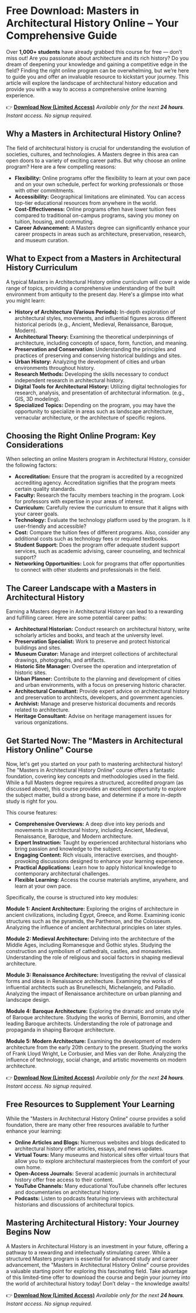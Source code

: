 # Free Download: Masters in Architectural History Online – Your Comprehensive Guide

Over **1,000+ students** have already grabbed this course for free — don’t miss out! Are you passionate about architecture and its rich history? Do you dream of deepening your knowledge and gaining a competitive edge in the field? Finding the right online program can be overwhelming, but we’re here to guide you and offer an invaluable resource to kickstart your journey. This article will explore the landscape of architectural history education and provide you with a way to access a comprehensive online learning experience.

👉 [**Download Now (Limited Access)**](https://udemywork.com/masters-in-architectural-history-online)
_Available only for the next **24 hours**. Instant access. No signup required._

## Why a Masters in Architectural History Online?

The field of architectural history is crucial for understanding the evolution of societies, cultures, and technologies. A Masters degree in this area can open doors to a variety of exciting career paths. But why choose an online program? Here are a few compelling reasons:

*   **Flexibility:** Online programs offer the flexibility to learn at your own pace and on your own schedule, perfect for working professionals or those with other commitments.
*   **Accessibility:** Geographical limitations are eliminated. You can access top-tier educational resources from anywhere in the world.
*   **Cost-Effectiveness:** Online programs often have lower tuition fees compared to traditional on-campus programs, saving you money on tuition, housing, and commuting.
*   **Career Advancement:** A Masters degree can significantly enhance your career prospects in areas such as architecture, preservation, research, and museum curation.

## What to Expect from a Masters in Architectural History Curriculum

A typical Masters in Architectural History online curriculum will cover a wide range of topics, providing a comprehensive understanding of the built environment from antiquity to the present day. Here's a glimpse into what you might learn:

*   **History of Architecture (Various Periods):** In-depth exploration of architectural styles, movements, and influential figures across different historical periods (e.g., Ancient, Medieval, Renaissance, Baroque, Modern).
*   **Architectural Theory:** Examining the theoretical underpinnings of architecture, including concepts of space, form, function, and meaning.
*   **Preservation and Conservation:** Understanding the principles and practices of preserving and conserving historical buildings and sites.
*   **Urban History:** Analyzing the development of cities and urban environments throughout history.
*   **Research Methods:** Developing the skills necessary to conduct independent research in architectural history.
*   **Digital Tools for Architectural History:** Utilizing digital technologies for research, analysis, and presentation of architectural information. (e.g., GIS, 3D modeling).
*   **Specialized Topics:** Depending on the program, you may have the opportunity to specialize in areas such as landscape architecture, vernacular architecture, or the architecture of specific regions.

## Choosing the Right Online Program: Key Considerations

When selecting an online Masters program in Architectural History, consider the following factors:

*   **Accreditation:** Ensure that the program is accredited by a recognized accrediting agency. Accreditation signifies that the program meets certain quality standards.
*   **Faculty:** Research the faculty members teaching in the program. Look for professors with expertise in your areas of interest.
*   **Curriculum:** Carefully review the curriculum to ensure that it aligns with your career goals.
*   **Technology:** Evaluate the technology platform used by the program. Is it user-friendly and accessible?
*   **Cost:** Compare the tuition fees of different programs. Also, consider any additional costs such as technology fees or required textbooks.
*   **Student Support:** Does the program offer adequate student support services, such as academic advising, career counseling, and technical support?
*   **Networking Opportunities:** Look for programs that offer opportunities to connect with other students and professionals in the field.

## The Career Landscape with a Masters in Architectural History

Earning a Masters degree in Architectural History can lead to a rewarding and fulfilling career. Here are some potential career paths:

*   **Architectural Historian:** Conduct research on architectural history, write scholarly articles and books, and teach at the university level.
*   **Preservation Specialist:** Work to preserve and protect historical buildings and sites.
*   **Museum Curator:** Manage and interpret collections of architectural drawings, photographs, and artifacts.
*   **Historic Site Manager:** Oversee the operation and interpretation of historic sites.
*   **Urban Planner:** Contribute to the planning and development of cities and urban environments, with a focus on preserving historic character.
*   **Architectural Consultant:** Provide expert advice on architectural history and preservation to architects, developers, and government agencies.
*   **Archivist:** Manage and preserve historical documents and records related to architecture.
*   **Heritage Consultant:** Advise on heritage management issues for various organizations.

## Get Started Now: The "Masters in Architectural History Online" Course

Now, let's get you started on your path to mastering architectural history! The "Masters in Architectural History Online" course offers a fantastic foundation, covering key concepts and methodologies used in the field. While a full Masters degree requires a structured, accredited program (as discussed above), this course provides an excellent opportunity to explore the subject matter, build a strong base, and determine if a more in-depth study is right for you.

This course features:

*   **Comprehensive Overviews:** A deep dive into key periods and movements in architectural history, including Ancient, Medieval, Renaissance, Baroque, and Modern architecture.
*   **Expert Instruction:** Taught by experienced architectural historians who bring passion and knowledge to the subject.
*   **Engaging Content:** Rich visuals, interactive exercises, and thought-provoking discussions designed to enhance your learning experience.
*   **Practical Applications:** Learn how to apply historical knowledge to contemporary architectural challenges.
*   **Flexible Learning:** Access the course materials anytime, anywhere, and learn at your own pace.

Specifically, the course is structured into key modules:

**Module 1: Ancient Architecture:** Exploring the origins of architecture in ancient civilizations, including Egypt, Greece, and Rome. Examining iconic structures such as the pyramids, the Parthenon, and the Colosseum. Analyzing the influence of ancient architectural principles on later styles.

**Module 2: Medieval Architecture:** Delving into the architecture of the Middle Ages, including Romanesque and Gothic styles. Studying the construction and symbolism of cathedrals, castles, and monasteries. Understanding the role of religious and social factors in shaping medieval architecture.

**Module 3: Renaissance Architecture:** Investigating the revival of classical forms and ideas in Renaissance architecture. Examining the works of influential architects such as Brunelleschi, Michelangelo, and Palladio. Analyzing the impact of Renaissance architecture on urban planning and landscape design.

**Module 4: Baroque Architecture:** Exploring the dramatic and ornate style of Baroque architecture. Studying the works of Bernini, Borromini, and other leading Baroque architects. Understanding the role of patronage and propaganda in shaping Baroque architecture.

**Module 5: Modern Architecture:** Examining the development of modern architecture from the early 20th century to the present. Studying the works of Frank Lloyd Wright, Le Corbusier, and Mies van der Rohe. Analyzing the influence of technology, social change, and artistic movements on modern architecture.

👉 [**Download Now (Limited Access)**](https://udemywork.com/masters-in-architectural-history-online)
_Available only for the next **24 hours**. Instant access. No signup required._

## Free Resources to Supplement Your Learning

While the "Masters in Architectural History Online" course provides a solid foundation, there are many other free resources available to further enhance your learning:

*   **Online Articles and Blogs:** Numerous websites and blogs dedicated to architectural history offer articles, essays, and news updates.
*   **Virtual Tours:** Many museums and historical sites offer virtual tours that allow you to explore architectural masterpieces from the comfort of your own home.
*   **Open-Access Journals:** Several academic journals in architectural history offer free access to their content.
*   **YouTube Channels:** Many educational YouTube channels offer lectures and documentaries on architectural history.
*   **Podcasts:** Listen to podcasts featuring interviews with architectural historians and discussions of architectural topics.

## Mastering Architectural History: Your Journey Begins Now

A Masters in Architectural History is an investment in your future, offering a pathway to a rewarding and intellectually stimulating career. While a structured Masters program is essential for advanced study and career advancement, the "Masters in Architectural History Online" course provides a valuable starting point for exploring this fascinating field. Take advantage of this limited-time offer to download the course and begin your journey into the world of architectural history today! Don’t delay – the knowledge awaits!

👉 [**Download Now (Limited Access)**](https://udemywork.com/masters-in-architectural-history-online)
_Available only for the next **24 hours**. Instant access. No signup required._
